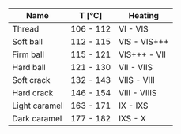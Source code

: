 
| Name          | T \[°C\]  | Heating      |
| ------------- | --------- | ------------ |
| Thread        | 106 - 112 | VI - VIS     |
| Soft ball     | 112 - 115 | VIS - VIS+++ |
| Firm ball     | 115 - 121 | VIS+++ - VII |
| Hard ball     | 121 - 130 | VII - VIIS   |
| Soft crack    | 132 - 143 | VIIS - VIII  |
| Hard crack    | 146 - 154 | VIII - VIIIS |
| Light caramel | 163 - 171 | IX - IXS     |
| Dark caramel  | 177 - 182 | IXS - X      |
